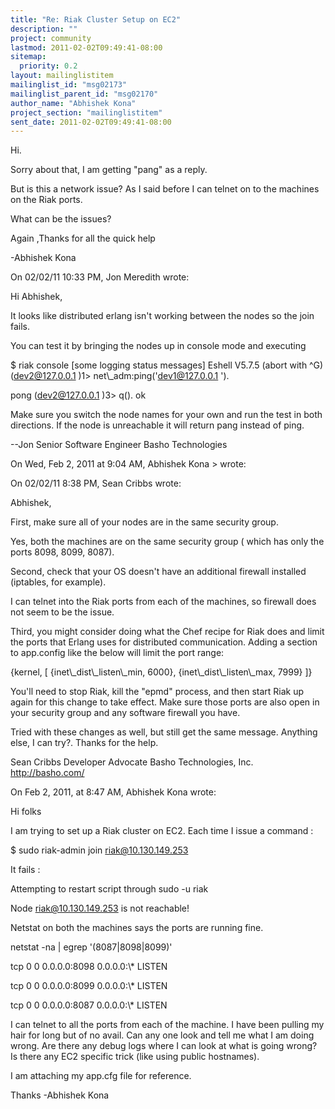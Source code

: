 ```yaml
---
title: "Re: Riak Cluster Setup on EC2"
description: ""
project: community
lastmod: 2011-02-02T09:49:41-08:00
sitemap:
  priority: 0.2
layout: mailinglistitem
mailinglist_id: "msg02173"
mailinglist_parent_id: "msg02170"
author_name: "Abhishek Kona"
project_section: "mailinglistitem"
sent_date: 2011-02-02T09:49:41-08:00
---
```


Hi.

Sorry about that,
I am getting "pang" as a reply.

But is this a network issue?
As I said before I can telnet on to the machines on the Riak ports.

What can be the issues?

Again ,Thanks for all the quick help

-Abhishek Kona

On 02/02/11 10:33 PM, Jon Meredith wrote:

Hi Abhishek,

It looks like distributed erlang isn't working between the nodes so 
the join fails.


You can test it by bringing the nodes up in console mode and executing

$ riak console
[some logging status messages]
Eshell V5.7.5 (abort with ^G)
(dev2@127.0.0.1 
)1&gt; net\\_adm:ping('dev1@127.0.0.1 
').

pong
(dev2@127.0.0.1 )3&gt; q().
ok

Make sure you switch the node names for your own and run the test in 
both directions. If the node is unreachable it will return pang 
instead of ping.


--Jon
Senior Software Engineer
Basho Technologies

On Wed, Feb 2, 2011 at 9:04 AM, Abhishek Kona &gt; wrote:


 On 02/02/11 8:38 PM, Sean Cribbs wrote:

 Abhishek,

 First, make sure all of your nodes are in the same security group.

 Yes, both the machines are on the same security group ( which has
 only the ports 8098, 8099, 8087).

 Second, check that your OS doesn't have an additional firewall
 installed (iptables, for example).

 I can telnet into the Riak ports from each of the machines, so
 firewall does not seem to be the issue.

 Third, you might consider doing what the Chef recipe for Riak
 does and limit the ports that Erlang uses for distributed
 communication. Adding a section to app.config like the below
 will limit the port range:

 {kernel, [
 {inet\\_dist\\_listen\\_min, 6000},
 {inet\\_dist\\_listen\\_max, 7999}
 ]}

 You'll need to stop Riak, kill the "epmd" process, and then start
 Riak up again for this change to take effect. Make sure those
 ports are also open in your security group and any software
 firewall you have.


 Tried with these changes as well, but still get the same message.
 Anything else, I can try?.
 Thanks for the help.

 Sean Cribbs 
 Developer Advocate
 Basho Technologies, Inc.
 http://basho.com/

 On Feb 2, 2011, at 8:47 AM, Abhishek Kona wrote:


 Hi folks

 I am trying to set up a Riak cluster on EC2.
 Each time I issue a command :

 $ sudo riak-admin join riak@10.130.149.253
 

 It fails :

 Attempting to restart script through sudo -u riak

 Node riak@10.130.149.253  is not
 reachable!


 Netstat on both the machines says the ports are running fine.

 netstat -na | egrep '(8087|8098|8099)'

 tcp 0 0 0.0.0.0:8098
  0.0.0.0:\\* LISTEN

 tcp 0 0 0.0.0.0:8099
  0.0.0.0:\\* LISTEN

 tcp 0 0 0.0.0.0:8087
  0.0.0.0:\\* LISTEN


 I can telnet to all the ports from each of the machine.
 I have been pulling my hair for long but of no avail.
 Can any one look and tell me what I am doing wrong.
 Are there any debug logs where I can look at what is going wrong?
 Is there any EC2 specific trick (like using public hostnames).

 I am attaching my app.cfg file for reference.

 Thanks
 -Abhishek Kona
